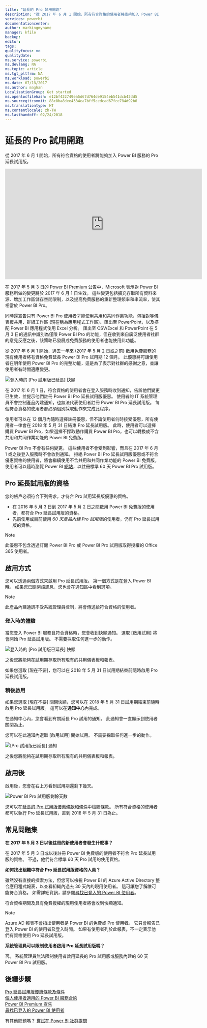 ```yaml
---
title: "延長的 Pro 試用開跑"
description: "從 2017 年 6 月 1 開始，所有符合資格的使用者將能夠加入 Power BI 服務的 Pro 延長試用版。"
services: powerbi
documentationcenter: 
author: markingmyname
manager: kfile
backup: 
editor: 
tags: 
qualityfocus: no
qualitydate: 
ms.service: powerbi
ms.devlang: NA
ms.topic: article
ms.tgt_pltfrm: NA
ms.workload: powerbi
ms.date: 07/18/2017
ms.author: maghan
LocalizationGroup: Get started
ms.openlocfilehash: e12bf422749ea5d67d764de9154eb541dcb42dd5
ms.sourcegitcommit: 88c8ba8dee4384ea7bff5cedcad67fce784d92b0
ms.translationtype: HT
ms.contentlocale: zh-TW
ms.lasthandoff: 02/24/2018
---
```

# <a name="extended-pro-trial-activation"></a>延長的 Pro 試用開跑
從 2017 年 6 月 1 開始，所有符合資格的使用者將能夠加入 Power BI 服務的 Pro 延長試用版。

<iframe width="640" height="360" src="https://www.youtube.com/embed/tPsNoPyY9aA?showinfo=0" frameborder="0" allowfullscreen></iframe>

在 [2017 年 5 月 3 日的 Power BI Premium 公告](https://powerbi.microsoft.com/blog/microsoft-accelerates-modern-bi-adoption-with-power-bi-premium/)中，Microsoft 表示對 Power BI 服務所做的變更將於 2017 年 6 月 1 日生效。 這些變更包括擴充存取所有資料來源、增加工作區儲存空間限制，以及提高免費服務的重新整理頻率和串流率，使其相當於 Power BI Pro。

同時還宣告只有 Power BI Pro 使用者才能使用共用和共同作業功能，包括對等儀表板共用、群組工作區 (現在稱為應用程式工作區)、匯出至 PowerPoint，以及搭配 Power BI 應用程式使用 Excel 分析。 匯出至 CSV/Excel 和 PowerPoint 在 5 月 3 日的通訊中識別為僅限 Power BI Pro 的功能，但在收到來自廣泛使用者社群的意見反應之後，該策略已發展成免費服務的使用者也能使用此功能。

從 2017 年 6 月 1 開始，過去一年來 (2017 年 5 月 2 日或之前) 啟用免費服務的現有使用者將有資格免費延長 Power BI Pro 試用期 12 個月。 此優惠將可讓使用者在明年使用 Power BI Pro 的完整功能，這是為了表示對社群的感謝之意，並讓使用者有時間適應變更。

![登入時的 [Pro 試用版已延長] 快顯](media/service-extended-pro-trial/extended-pro-trial-activate-pop-up.png)

在 2017 年 6 月 1 日，符合資格的使用者會在登入服務時收到通知，告訴他們變更已生效，並提示他們註冊 Power BI Pro 延長試用版優惠。 使用者的 IT 系統管理員不會控制產品內建通知，也無法代表使用者註冊 Power BI Pro 延長試用版。 每個符合資格的使用者都必須個別採取動作來完成此程序。

使用者可以在 12 個月內隨時選擇註冊優惠，但不論使用者何時接受優惠，所有使用者一律會在 2018 年 5 月 31 日結束 Pro 延長試用版。 此時，使用者可以選擇購買 Power BI Pro，如果選擇不採取動作購買 Power BI Pro，也可以轉換成不含共用和共同作業功能的 Power BI 免費版。

Power BI Pro 不會有任何變更。 這些使用者不會受到影響，而且在 2017 年 6 月 1 或之後登入服務時不會收到通知。 拒絕 Power BI Pro 延長試用版優惠或不符合優惠資格的使用者，將會繼續使用不含共用和共同作業功能的 Power BI 免費版。 使用者可以隨時瀏覽 Power BI [網站](https://powerbi.microsoft.com/get-started/)，以註冊標準 60 天 Power BI Pro 試用版。

## <a name="eligibility-for-extended-pro-trial"></a>Pro 延長試用版的資格
您的帳戶必須符合下列需求，才符合 Pro 試用延長版優惠的資格。

* 在 2016 年 5 月 3 日到 2017 年 5 月 2 日之間啟用 Power BI 免費版的使用者，都符合 Pro 延長試用版的資格。
* 先前使用或目前使用 *60 天產品內建 Pro 試用版*的使用者，仍有 Pro 延長試用版的資格。

> [!NOTE]
> 此優惠不包含透過訂閱 Power BI Pro 或 Power BI Pro 試用版取得授權的 Office 365 使用者。
> 
> 

## <a name="how-to-activate"></a>啟用方式
您可以透過兩個方式來啟用 Pro 延長試用版。 第一個方式是在登入 Power BI 時。 如果您已關閉該訊息，您也會在通知區中看到選項。

> [!NOTE]
> 此產品內建通訊不受系統管理員控制，將會傳送給符合資格的使用者。
> 
> 

### <a name="experience-at-sign-in"></a>登入時的體驗
當您登入 Power BI 服務且符合資格時，您會收到快顯通知。 選取 [啟用試用] 將會開始 Pro 延長試用版。 不需要採取任何進一步的動作。

![登入時的 [Pro 試用版已延長] 快顯](media/service-extended-pro-trial/extended-pro-trial-pop-up.png)

之後您將能夠在試用期存取所有現有的共用儀表板和報表。

如果您選取 [現在不要]，您可以在 2018 年 5 月 31 日試用期結束前隨時啟用 Pro 延長試用版。

### <a name="activation-at-a-later-date"></a>稍後啟用
如果您選取 [現在不要] 關閉快顯，您可以在 2018 年 5 月 31 日試用期結束前隨時啟用 Pro 延長試用版。 這可以在**通知中心**內完成。

在通知中心內，您會看到有關延長 Pro 試用的通知。 此通知會一直顯示到使用者關閉為止。

您可以在此通知內選取 [啟用試用] 開始試用。 不需要採取任何進一步的動作。

![[Pro 試用版已延長] 通知](media/service-extended-pro-trial/extended-pro-trial-notification.png)

之後您將能夠在試用期存取所有現有的共用儀表板和報表。

## <a name="after-activation"></a>啟用後
啟用後，您會在右上方看到試用期還剩下幾天。

![Power BI Pro 試用版剩餘天數](media/service-extended-pro-trial/powerbi-trial-days-left.png)

您可以在[延長的 Pro 試用版優惠條款和條件](https://aka.ms/power-bi-trial)中檢閱條款。 所有符合資格的使用者都可以執行 Pro 延長試用版，直到 2018 年 5 月 31 日為止。

## <a name="frequently-asked-questions"></a>常見問題集
**在 2017 年 5 月 3 日以後註冊的新使用者會發生什麼事？**

在 2017 年 5 月 3 日或以後註冊 Power BI 免費版的使用者不符合 Pro 延長試用版的資格。 不過，他們符合標準 60 天 Pro 試用的使用資格。

**如何找出組織中符合 Pro 延長試用版資格的人員？**

雖然沒有直接的探索方法，但您可以檢視 Power BI 的 Azure Active Directory 整合應用程式報表，以查看組織內過去 30 天內的現用使用者。 這可讓您了解誰可能符合資格。 如需詳細資訊，請參閱[尋找已登入的 Power BI 使用者](service-admin-access-usage.md)。

符合資格期間及具有免費授權的現用使用者將會收到快顯通知。 

> [!NOTE]
> Azure AD 報表不會指出使用者是 Power BI 的免費或 Pro 使用者。 它只會報告已登入 Power BI 的使用者及登入時間。 如果有使用者列於此報表，不一定表示他們有資格使用 Pro 延長試用版。
> 
> 

**系統管理員可以限制使用者啟用 Pro 延長試用版嗎？**

否。 系統管理員無法限制使用者啟用延長的 Pro 試用版或服務內建的 60 天 Power BI Pro 試用版。

## <a name="next-steps"></a>後續步驟
[Pro 延長試用版優惠條款及條件](https://aka.ms/power-bi-trial)  
[個人使用者適用的 Power BI 服務合約](https://powerbi.microsoft.com/terms-of-service/)  
[Power BI Premium 宣告](https://aka.ms/pbipremium-announcement)  
[尋找已登入的 Power BI 使用者](service-admin-access-usage.md)

有其他問題嗎？ [嘗試在 Power BI 社群提問](https://community.powerbi.com/)

